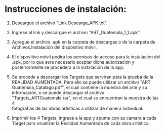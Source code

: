 # Instrucciones de instalación:
   1. Descargue el archivo "Link Descarga_APK.txt".
   
   2. Ingrese al link y descargue el archivo "ART_Guatemala_1_1.apk". 
   
   3. Agregue el archivo .apk en la carpeta de descargas o de la carpeta de Archivos.instalación del dispositivo 
      móvil.
      
   4. El dispositivo móvil pedira los permisos de acceso para la instalación del .apk, por lo que sera necesario
      aceptar dicha autorización y posteriormente se procedera a la instalación de la app.
      
   5. Se procede a descargar los Targets que serviran para la prueba de la REALIDAD AUMENTADA. Para ello se puede
      utilizar un archivo "ART Guatemala_Catalago.pdf", el cual contiene la muestra del arte y su información, o se       puede descargar el archivo "Targets_ARTGuatemala.rar", en el cual se encuentran la muestra de las 4  
      fotografias de las obras artisticas a utilizar de manera individual.
      
   6. Imprimir los 4 Targets, ingrese a la app y apunte con su camara a cada Target para vsualizar la Realidad
      Aumentada de cada obra artistica.
